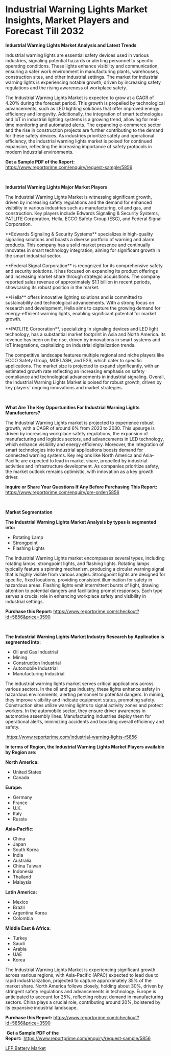 <p><h1>Industrial Warning Lights Market Insights, Market Players and Forecast Till 2032</h1></p><p><strong>Industrial Warning Lights Market Analysis and Latest Trends</strong></p>
<p><p>Industrial warning lights are essential safety devices used in various industries, signaling potential hazards or alerting personnel to specific operating conditions. These lights enhance visibility and communication, ensuring a safer work environment in manufacturing plants, warehouses, construction sites, and other industrial settings. The market for industrial warning lights is experiencing notable growth, driven by increasing safety regulations and the rising awareness of workplace safety.</p><p>The Industrial Warning Lights Market is expected to grow at a CAGR of 4.20% during the forecast period. This growth is propelled by technological advancements, such as LED lighting solutions that offer improved energy efficiency and longevity. Additionally, the integration of smart technologies and IoT in industrial lighting systems is a growing trend, allowing for real-time monitoring and automated alerts. The expanding e-commerce sector and the rise in construction projects are further contributing to the demand for these safety devices. As industries prioritize safety and operational efficiency, the industrial warning lights market is poised for continued expansion, reflecting the increasing importance of safety protocols in modern industrial environments.</p></p>
<p><strong>Get a Sample PDF of the Report:&nbsp;</strong> <a href="https://www.reportprime.com/enquiry/request-sample/5856?utm_campaign=3514&utm_medium=2&utm_source=Github&utm_content=ia&utm_term=19032025&utm_id=industrial-warning-lights">https://www.reportprime.com/enquiry/request-sample/5856</a></p>
<p>&nbsp;</p>
<p><strong>Industrial Warning Lights Major Market Players</strong></p>
<p><p>The Industrial Warning Lights Market is witnessing significant growth, driven by increasing safety regulations and the demand for enhanced visibility in various industries such as manufacturing, oil and gas, and construction. Key players include Edwards Signaling & Security Systems, PATLITE Corporation, Hella, ECCO Safety Group (ESG), and Federal Signal Corporation.</p><p>**Edwards Signaling & Security Systems** specializes in high-quality signaling solutions and boasts a diverse portfolio of warning and alarm products. This company has a solid market presence and continually innovates in smart technology integration, aiming for significant growth in the smart industrial sector.</p><p>**Federal Signal Corporation** is recognized for its comprehensive safety and security solutions. It has focused on expanding its product offerings and increasing market share through strategic acquisitions. The company reported sales revenue of approximately $1.1 billion in recent periods, showcasing its robust position in the market.</p><p>**Hella** offers innovative lighting solutions and is committed to sustainability and technological advancements. With a strong focus on research and development, Hella aims to capture the growing demand for energy-efficient warning lights, enabling significant potential for market growth.</p><p>**PATLITE Corporation**, specializing in signaling devices and LED light technology, has a substantial market footprint in Asia and North America. Its revenue has been on the rise, driven by innovations in smart systems and IoT integrations, capitalizing on industrial digitalization trends.</p><p>The competitive landscape features multiple regional and niche players like ECCO Safety Group, MOFLASH, and E2S, which cater to specific applications. The market size is projected to expand significantly, with an estimated growth rate reflecting an increasing emphasis on safety compliance and technological advancements in industrial signaling. Overall, the Industrial Warning Lights Market is poised for robust growth, driven by key players' ongoing innovations and market strategies.</p></p>
<p>&nbsp;</p>
<p><strong>What Are The Key Opportunities For Industrial Warning Lights Manufacturers?</strong></p>
<p><p>The Industrial Warning Lights market is projected to experience robust growth, with a CAGR of around 6% from 2023 to 2030. This upsurge is driven by increasing workplace safety regulations, the expansion of manufacturing and logistics sectors, and advancements in LED technology, which enhance visibility and energy efficiency. Moreover, the integration of smart technologies into industrial applications boosts demand for connected warning systems. Key regions like North America and Asia-Pacific are expected to lead in market share, propelled by industrial activities and infrastructure development. As companies prioritize safety, the market outlook remains optimistic, with innovation as a key growth driver.</p></p>
<p><strong>Inquire or Share Your Questions If Any Before Purchasing This Report:</strong> <a href="https://www.reportprime.com/enquiry/pre-order/5856?utm_campaign=3514&utm_medium=2&utm_source=Github&utm_content=ia&utm_term=19032025&utm_id=industrial-warning-lights">https://www.reportprime.com/enquiry/pre-order/5856</a></p>
<p>&nbsp;</p>
<p><strong>Market Segmentation</strong></p>
<p><strong>The Industrial Warning Lights Market Analysis by types is segmented into:</strong></p>
<p><ul><li>Rotating Lamp</li><li>Strongpoint</li><li>Flashing Lights</li></ul></p>
<p><p>The Industrial Warning Lights market encompasses several types, including rotating lamps, strongpoint lights, and flashing lights. Rotating lamps typically feature a spinning mechanism, producing a circular warning signal that is highly visible from various angles. Strongpoint lights are designed for specific, fixed locations, providing consistent illumination for safety in hazardous areas. Flashing lights emit intermittent bursts of light, drawing attention to potential dangers and facilitating prompt responses. Each type serves a crucial role in enhancing workplace safety and visibility in industrial settings.</p></p>
<p><strong>Purchase this Report:&nbsp;</strong><a href="https://www.reportprime.com/checkout?id=5856&price=3590&utm_campaign=3514&utm_medium=2&utm_source=Github&utm_content=ia&utm_term=19032025&utm_id=industrial-warning-lights">https://www.reportprime.com/checkout?id=5856&price=3590</a></p>
<p>&nbsp;</p>
<p><strong>The Industrial Warning Lights Market Industry Research by Application is segmented into:</strong></p>
<p><ul><li>Oil and Gas Industrial</li><li>Mining</li><li>Construction Industrial</li><li>Automobile Industrial</li><li>Manufacturing Industrial</li></ul></p>
<p><p>The industrial warning lights market serves critical applications across various sectors. In the oil and gas industry, these lights enhance safety in hazardous environments, alerting personnel to potential dangers. In mining, they improve visibility and indicate equipment status, promoting safety. Construction sites utilize warning lights to signal activity zones and protect workers. In the automobile sector, they ensure driver awareness in automotive assembly lines. Manufacturing industries deploy them for operational alerts, minimizing accidents and boosting overall efficiency and safety.</p></p>
<p><a href="https://www.reportprime.com/industrial-warning-lights-r5856?utm_campaign=3514&utm_medium=2&utm_source=Github&utm_content=ia&utm_term=19032025&utm_id=industrial-warning-lights">&nbsp;https://www.reportprime.com/industrial-warning-lights-r5856</a></p>
<p><strong>In terms of Region, the Industrial Warning Lights Market Players available by Region are:</strong></p>
<p>
    <p> <strong> North America: </strong>
        <ul>
            <li>United States</li>
            <li>Canada</li>
        </ul>
        </p> 
    <p> <strong> Europe: </strong>
        <ul>
            <li>Germany</li>
            <li>France</li>
            <li>U.K.</li>
            <li>Italy</li>
            <li>Russia</li>
        </ul>
        </p> 
    <p> <strong> Asia-Pacific: </strong>
        <ul>
            <li>China</li>
            <li>Japan</li>
            <li>South Korea</li>
            <li>India</li>
            <li>Australia</li>
            <li>China Taiwan</li>
            <li>Indonesia</li>
            <li>Thailand</li>
            <li>Malaysia</li>
        </ul>
        </p> 
    <p> <strong> Latin America: </strong>
        <ul>
            <li>Mexico</li>
            <li>Brazil</li>
            <li>Argentina Korea</li>
            <li>Colombia</li>
        </ul>
        </p> 
    <p> <strong> Middle East & Africa: </strong>
        <ul>
            <li>Turkey</li>
            <li>Saudi</li>
            <li>Arabia</li>
            <li>UAE</li>
            <li>Korea</li>
        </ul>
    </p>
    </p>
<p><p>The Industrial Warning Lights Market is experiencing significant growth across various regions, with Asia-Pacific (APAC) expected to lead due to rapid industrialization, projected to capture approximately 35% of the market share. North America follows closely, holding about 30%, driven by stringent safety regulations and advancements in technology. Europe is anticipated to account for 25%, reflecting robust demand in manufacturing sectors. China plays a crucial role, contributing around 20%, bolstered by its expansive industrial landscape.</p></p>
<p><strong>Purchase this Report: </strong><a href="https://www.reportprime.com/checkout?id=5856&price=3590&utm_campaign=3514&utm_medium=2&utm_source=Github&utm_content=ia&utm_term=19032025&utm_id=industrial-warning-lights">https://www.reportprime.com/checkout?id=5856&price=3590</a></p>
<p>&nbsp;<strong>Get a Sample PDF of the Report:&nbsp;&nbsp;</strong><a href="https://www.reportprime.com/enquiry/request-sample/5856?utm_campaign=3514&utm_medium=2&utm_source=Github&utm_content=ia&utm_term=19032025&utm_id=industrial-warning-lights">https://www.reportprime.com/enquiry/request-sample/5856</a></p>
<p><strong></strong></p>
<p><p><a href="https://github.com/bedelibekwe58/Market-Research-Report-List-1/blob/main/lfp-battery-market.md?utm_campaign=3514&utm_medium=2&utm_source=Github&utm_content=ia&utm_term=19032025&utm_id=industrial-warning-lights">LFP Battery Market</a></p></p>